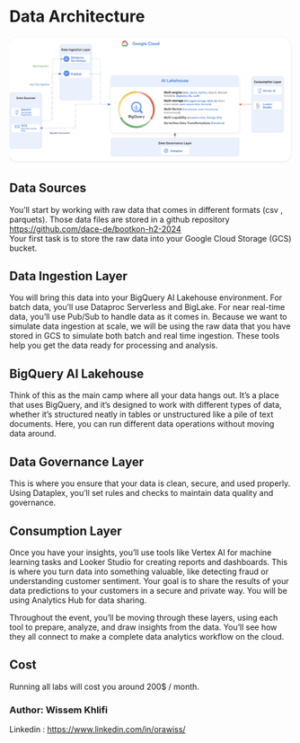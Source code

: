 # Data Architecture


![alt text](https://github.com/dace-de/bootkon-h2-2024/blob/main/architecture.png) 


## Data Sources

You’ll start by working with raw data that comes in different formats (csv , parquets). 
Those data files are stored in a github repository  https://github.com/dace-de/bootkon-h2-2024  
Your first task is to store the raw data into your Google Cloud Storage (GCS) bucket.

## Data Ingestion Layer

You will bring this data into your BigQuery AI Lakehouse environment. 
For batch data, you’ll use Dataproc Serverless and BigLake. 
For near real-time data, you’ll use Pub/Sub to handle data as it comes in. 
Because we want to simulate data ingestion at scale, we will be using the raw data that you have stored in GCS to simulate both batch and real time ingestion.
These tools help you get the data ready for processing and analysis.


## BigQuery AI Lakehouse

Think of this as the main camp where all your data hangs out. It’s a place that uses BigQuery, and it’s designed to work with different types of data, whether it’s structured neatly in tables or unstructured like a pile of text documents. Here, you can run different data operations without moving data around.

## Data Governance Layer

This is where you ensure that your data is clean, secure, and used properly. Using Dataplex, you’ll set rules and checks to maintain data quality and governance.

## Consumption Layer

Once you have your insights, you’ll use tools like Vertex AI for machine learning tasks and Looker Studio for creating reports and dashboards. This is where you turn data into something valuable, like detecting fraud or understanding customer sentiment.
Your goal is to share the results of your data predictions to your customers in a secure and private way. You will be using Analytics Hub for data sharing.

Throughout the event, you’ll be moving through these layers, using each tool to prepare, analyze, and draw insights from the data. You’ll see how they all connect to make a complete data analytics workflow on the cloud.

## Cost 

Running all labs will cost you around 200$ / month.


### Author: Wissem Khlifi

Linkedin : https://www.linkedin.com/in/orawiss/ 
